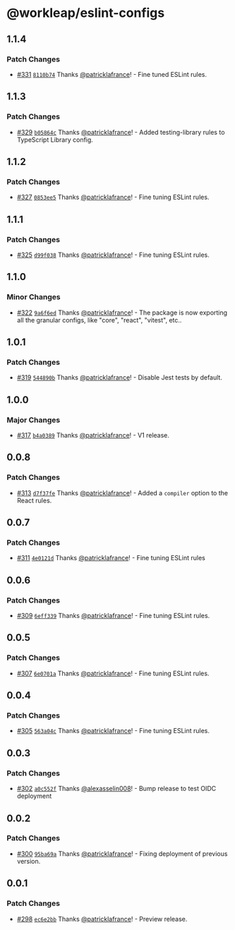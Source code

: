 # @workleap/eslint-configs

## 1.1.4

### Patch Changes

- [#331](https://github.com/workleap/wl-web-configs/pull/331) [`8110b74`](https://github.com/workleap/wl-web-configs/commit/8110b74d5dbf920ce8f6ec960ccd6f375b190a8a) Thanks [@patricklafrance](https://github.com/patricklafrance)! - Fine tuned ESLint rules.

## 1.1.3

### Patch Changes

- [#329](https://github.com/workleap/wl-web-configs/pull/329) [`b05864c`](https://github.com/workleap/wl-web-configs/commit/b05864ce3583f7b31e04b86c5d67465a4ddd28b2) Thanks [@patricklafrance](https://github.com/patricklafrance)! - Added testing-library rules to TypeScript Library config.

## 1.1.2

### Patch Changes

- [#327](https://github.com/workleap/wl-web-configs/pull/327) [`0853ee5`](https://github.com/workleap/wl-web-configs/commit/0853ee5fc10d33c4b209a4981947f0c52a759444) Thanks [@patricklafrance](https://github.com/patricklafrance)! - Fine tuning ESLint rules.

## 1.1.1

### Patch Changes

- [#325](https://github.com/workleap/wl-web-configs/pull/325) [`d99f038`](https://github.com/workleap/wl-web-configs/commit/d99f038ddb648cc345f60fca17e43f68e5434ddc) Thanks [@patricklafrance](https://github.com/patricklafrance)! - Fine tuning ESLint rules.

## 1.1.0

### Minor Changes

- [#322](https://github.com/workleap/wl-web-configs/pull/322) [`9a6f6ed`](https://github.com/workleap/wl-web-configs/commit/9a6f6ed3f180d459c8bb04358b5b8be2d51d4d20) Thanks [@patricklafrance](https://github.com/patricklafrance)! - The package is now exporting all the granular configs, like "core", "react", "vitest", etc..

## 1.0.1

### Patch Changes

- [#319](https://github.com/workleap/wl-web-configs/pull/319) [`544890b`](https://github.com/workleap/wl-web-configs/commit/544890be5ec24b2d9ac010e84c510559822a7447) Thanks [@patricklafrance](https://github.com/patricklafrance)! - Disable Jest tests by default.

## 1.0.0

### Major Changes

- [#317](https://github.com/workleap/wl-web-configs/pull/317) [`b4a0389`](https://github.com/workleap/wl-web-configs/commit/b4a038979334a2d778d6340caf1b8c4b91f55b56) Thanks [@patricklafrance](https://github.com/patricklafrance)! - V1 release.

## 0.0.8

### Patch Changes

- [#313](https://github.com/workleap/wl-web-configs/pull/313) [`d7f37fe`](https://github.com/workleap/wl-web-configs/commit/d7f37fe8e6db5d4f360fc7ea49ec302fd9779b00) Thanks [@patricklafrance](https://github.com/patricklafrance)! - Added a `compiler` option to the React rules.

## 0.0.7

### Patch Changes

- [#311](https://github.com/workleap/wl-web-configs/pull/311) [`4e0121d`](https://github.com/workleap/wl-web-configs/commit/4e0121d013f83a2305262c28b87a17960aeb5319) Thanks [@patricklafrance](https://github.com/patricklafrance)! - Fine tuning ESLint rules

## 0.0.6

### Patch Changes

- [#309](https://github.com/workleap/wl-web-configs/pull/309) [`6eff339`](https://github.com/workleap/wl-web-configs/commit/6eff339662c6e46dac48ba5c23f8e52b2c7b157d) Thanks [@patricklafrance](https://github.com/patricklafrance)! - Fine tuning ESLint rules.

## 0.0.5

### Patch Changes

- [#307](https://github.com/workleap/wl-web-configs/pull/307) [`6e0701a`](https://github.com/workleap/wl-web-configs/commit/6e0701a9c1086f618b01857847519797d7cd39f4) Thanks [@patricklafrance](https://github.com/patricklafrance)! - Fine tuning ESLint rules.

## 0.0.4

### Patch Changes

- [#305](https://github.com/workleap/wl-web-configs/pull/305) [`563a04c`](https://github.com/workleap/wl-web-configs/commit/563a04c21b1c56ac08742c1eacdf7624fd7f548a) Thanks [@patricklafrance](https://github.com/patricklafrance)! - Fine tuning ESLint rules.

## 0.0.3

### Patch Changes

- [#302](https://github.com/workleap/wl-web-configs/pull/302) [`a0c552f`](https://github.com/workleap/wl-web-configs/commit/a0c552fb26428fe854077351b78fe6dbe393b140) Thanks [@alexasselin008](https://github.com/alexasselin008)! - Bump release to test OIDC deployment

## 0.0.2

### Patch Changes

- [#300](https://github.com/workleap/wl-web-configs/pull/300) [`95ba69a`](https://github.com/workleap/wl-web-configs/commit/95ba69af8f342cfd5a69c4dd067b851f7a4817c3) Thanks [@patricklafrance](https://github.com/patricklafrance)! - Fixing deployment of previous version.

## 0.0.1

### Patch Changes

- [#298](https://github.com/workleap/wl-web-configs/pull/298) [`ec6e2bb`](https://github.com/workleap/wl-web-configs/commit/ec6e2bba95dcedad667afae6ba99ed7d6ce27a6c) Thanks [@patricklafrance](https://github.com/patricklafrance)! - Preview release.
